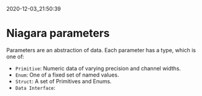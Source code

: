 2020-12-03_21:50:39

# Niagara parameters

Parameters are an abstraction of data.
Each parameter has a type, which is one of:
- `Primitive`: Numeric data of varying precision and channel widths.
- `Enum`: One of a fixed set of named values.
- `Struct`: A set of Primitives and Enums.
- `Data Interface`: 
